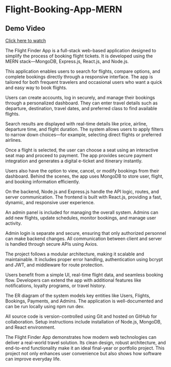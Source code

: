 # Flight-Booking-App-MERN

## Demo Video  
[Click here to watch](https://drive.google.com/file/d/1BdZeknDEYOq2x9FWQmgcCYolUZ6FOp8e/view?usp=sharing)

The Flight Finder App is a full-stack web-based application designed to simplify the process of booking flight tickets.
It is developed using the MERN stack—MongoDB, Express.js, React.js, and Node.js.

This application enables users to search for flights, compare options, and complete bookings directly through a responsive interface.
The app is tailored for both frequent travelers and occasional users who want a quick and easy way to book flights.

Users can create accounts, log in securely, and manage their bookings through a personalized dashboard.
They can enter travel details such as departure, destination, travel dates, and preferred class to find available flights.

Search results are displayed with real-time details like price, airline, departure time, and flight duration.
The system allows users to apply filters to narrow down choices—for example, selecting direct flights or preferred airlines.

Once a flight is selected, the user can choose a seat using an interactive seat map and proceed to payment.
The app provides secure payment integration and generates a digital e-ticket and itinerary instantly.

Users also have the option to view, cancel, or modify bookings from their dashboard.
Behind the scenes, the app uses MongoDB to store user, flight, and booking information efficiently.

On the backend, Node.js and Express.js handle the API logic, routes, and server communication.
The frontend is built with React.js, providing a fast, dynamic, and responsive user experience.

An admin panel is included for managing the overall system.
Admins can add new flights, update schedules, monitor bookings, and manage user activity.

Admin login is separate and secure, ensuring that only authorized personnel can make backend changes.
All communication between client and server is handled through secure APIs using Axios.

The project follows a modular architecture, making it scalable and maintainable.
It includes proper error handling, authentication using bcrypt and JWT, and middleware for route protection.

Users benefit from a simple UI, real-time flight data, and seamless booking flow.
Developers can extend the app with additional features like notifications, loyalty programs, or travel history.

The ER diagram of the system models key entities like Users, Flights, Bookings, Payments, and Admins.
The application is well-documented and can be run locally using npm run dev.

All source code is version-controlled using Git and hosted on GitHub for collaboration.
Setup instructions include installation of Node.js, MongoDB, and React environment.

The Flight Finder App demonstrates how modern web technologies can deliver a real-world travel solution.
Its clean design, robust architecture, and end-to-end functionality make it an ideal final-year or portfolio project.
This project not only enhances user convenience but also shows how software can improve everyday life.
   
